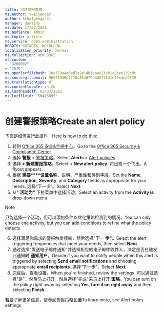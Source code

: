 ```yaml
---
title: 创建警报策略
ms.author: v-aiyengar
author: AshaIyengar21
manager: dansimp
ms.date: 17/02/2021
ms.audience: Admin
ms.topic: article
ms.service: o365-administration
ROBOTS: NOINDEX, NOFOLLOW
localization_priority: Normal
ms.collection: Adm_O365
ms.custom:
- "3200002"
- "7670"
ms.openlocfilehash: 20a379a4e6ad7e9a14b1eaae21db1c8cee129cdc
ms.sourcegitcommit: 969219d6dff18d86d679d4d8741d1e39e4ce9539
ms.translationtype: MT
ms.contentlocale: zh-CN
ms.lasthandoff: 03/03/2021
ms.locfileid: "50416895"
---
```

# <a name="create-an-alert-policy"></a><span data-ttu-id="3fe0e-102">创建警报策略</span><span class="sxs-lookup"><span data-stu-id="3fe0e-102">Create an alert policy</span></span>

<span data-ttu-id="3fe0e-103">下面是如何进行此操作：</span><span class="sxs-lookup"><span data-stu-id="3fe0e-103">Here is how to do this:</span></span>

1. <span data-ttu-id="3fe0e-104">转到 [Office 365 安全&合规中心](https://go.microsoft.com/fwlink/p/?linkid=2077143)。</span><span class="sxs-lookup"><span data-stu-id="3fe0e-104">Go to the [Office 365 Security & Compliance Center](https://go.microsoft.com/fwlink/p/?linkid=2077143).</span></span>
1. <span data-ttu-id="3fe0e-105">选择 **警报**  >  [警报策略](https://go.microsoft.com/fwlink/?linkid=2103208)。</span><span class="sxs-lookup"><span data-stu-id="3fe0e-105">Select **Alerts** > [Alert policies](https://go.microsoft.com/fwlink/?linkid=2103208).</span></span>
1. <span data-ttu-id="3fe0e-106">选择 **+ 新建警报策略**。</span><span class="sxs-lookup"><span data-stu-id="3fe0e-106">Select **+ New alert policy**.</span></span> <span data-ttu-id="3fe0e-107">将出现一个飞出。</span><span class="sxs-lookup"><span data-stu-id="3fe0e-107">A flyout appears.</span></span>
1. <span data-ttu-id="3fe0e-108">根据 **需要\*\*\*\*设置名称**、说明、严重性和类别字段。</span><span class="sxs-lookup"><span data-stu-id="3fe0e-108">Set the **Name**, **Description**, **Severity**, and **Category** fields as appropriate for your needs.</span></span> <span data-ttu-id="3fe0e-109">选择“下一步”。</span><span class="sxs-lookup"><span data-stu-id="3fe0e-109">Select **Next**.</span></span>
1. <span data-ttu-id="3fe0e-110">从" **活动为"** 下拉菜单中选择活动。</span><span class="sxs-lookup"><span data-stu-id="3fe0e-110">Select an activity from the **Activity is** drop-down menu.</span></span>
> [!NOTE]
>  <span data-ttu-id="3fe0e-111">只能选择一个活动，但可以添加条件以优化策略检测到的情况。</span><span class="sxs-lookup"><span data-stu-id="3fe0e-111">You can only choose one activity, but you can add conditions to refine what the policy detects.</span></span>
6. <span data-ttu-id="3fe0e-112">选择满足你需求的警报触发频率，然后选择"下一 **步"。**</span><span class="sxs-lookup"><span data-stu-id="3fe0e-112">Select the alert triggering frequencies that meet your needs, then select **Next**.</span></span>
7. <span data-ttu-id="3fe0e-113">通过选择"发送电子邮件通知"并选择相应的电子邮件收件人，决定是否在触发此通知时 **通知用户**。</span><span class="sxs-lookup"><span data-stu-id="3fe0e-113">Decide if you want to notify people when this alert is triggered by selecting **Send email notifications** and choosing appropriate **email recipients**.</span></span> <span data-ttu-id="3fe0e-114">选择“下一步”。</span><span class="sxs-lookup"><span data-stu-id="3fe0e-114">Select **Next**.</span></span>
8. <span data-ttu-id="3fe0e-115">完成后，查看设置。</span><span class="sxs-lookup"><span data-stu-id="3fe0e-115">When you're finished, review the settings.</span></span> <span data-ttu-id="3fe0e-116">可以通过选择"是"，然后马上打开，然后选择"完成"来马上打开 **策略**。</span><span class="sxs-lookup"><span data-stu-id="3fe0e-116">You can turn on the policy right away by selecting **Yes, turn it on right away** and then selecting **Finish**.</span></span>

<span data-ttu-id="3fe0e-117">若要了解更多信息，请参阅警报策略设置</span><span class="sxs-lookup"><span data-stu-id="3fe0e-117">To learn more, see Alert policy settings</span></span>

